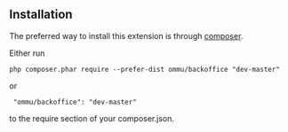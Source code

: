 Installation
------------
The preferred way to install this extension is through [composer](http://getcomposer.org/download/).

Either run

```
php composer.phar require --prefer-dist ommu/backoffice "dev-master"
```

 or
```
 "ommu/backoffice": "dev-master"
```

to the require section of your composer.json.
